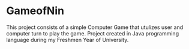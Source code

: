 # GameofNin
This project consists of a simple Computer Game that utulizes user and computer turn to play the game. Project created in Java programming language during my Freshmen Year of University. 
